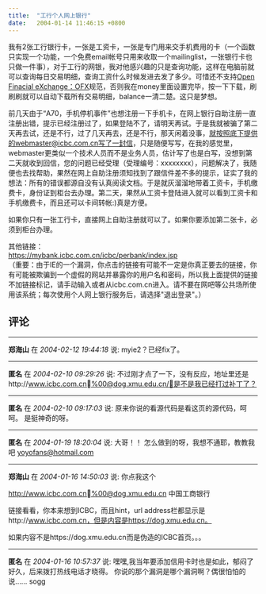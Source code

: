 ```yaml
---
title:  "工行个人网上银行"
date:   2004-01-14 11:46:15 +0800
---
```


我有2张工行银行卡，一张是工资卡，一张是专门用来交手机费用的卡（一个函数只实现一个功能，一个免费email帐号只用来收取一个mailinglist，一张银行卡也只做一件事），对于工行的网银，我对他感兴趣的只是查询功能，这样在电脑前就可以查询每日交易明细，查询工资什么时候发进去发了多少。可惜还不支持[Open Finacial eXchange：OFX](http://www.ofx.net/ofx/default.asp)规范，否则我在money里面设置完毕，按一下下载，刷刷刷就可以自动下载所有交易明细，balance一清二楚。这只是梦想。  

前几天由于“A70，手机停机事件”也想注册一下手机卡，在网上银行自助注册一直注册出错，提示已经注册过了，如果登陆不了，请明天再试。于是我就被骗了第二天再去试，还是不行，过了几天再去，还是不行，那天闲着没事，就按照底下提供的webmaster@icbc.com.cn写了一封信，只是随便写写，在我的感觉里，webmaster更类似一个技术人员而不是业务人员，估计写了也是白写，没想到第二天就收到回信，您的问题已经受理（受理编号：xxxxxxxx），问题解决了，我随便也去找帮助，果然在网上自助注册须知找到了跟信件差不多的提示，证实了我的想法：所有的错误都源自没有认真阅读文档。于是就灰溜溜地带着工资卡，手机缴费卡，身份证到柜台去办理。第二天，果然从工资卡登陆进入就可以看到工资卡和手机缴费卡，而且还可以卡间转帐:)真是方便。  

如果你只有一张工行卡，直接网上自助注册就可以了。如果你要添加第二张卡，必须到柜台办理。  

其他链接：  
https://mybank.icbc.com.cn/icbc/perbank/index.jsp  
（重要：由于IE的一个漏洞，你点击的链接有可能不一定是你真正要去的链接，你有可能被欺骗到一个虚假的网站并暴露你的用户名和密码，所以我上面提供的链接不加链接标记，请手动输入或者从icbc.com.cn进入。请不要在网吧等公共场所使用该系统；每次使用个人网上银行服务后，请选择"退出登录"。）  


## 评论

*****
**郑海山** 在 *2004-02-12 19:44:18* 说: myie2？已经fix了。

*****
**匿名** 在 *2004-02-10 09:29:26* 说: 不过刚才点了一下，没有反应，地址里还是http://www.icbc.com.cn%00@dog.xmu.edu.cn/，是不是我已经打过补丁了？

*****
**匿名** 在 *2004-02-10 09:17:03* 说: 原来你说的看源代码是看这页的源代码，呵呵。
是挺神奇的呀。

*****
**匿名** 在 *2004-01-19 18:20:04* 说: 大哥！！ 怎么做到的呀，我想不通耶，教教我吧 yoyofans@hotmail.com

*****
**郑海山** 在 *2004-01-16 14:50:03* 说: 你点我这个

http://www.icbc.com.cn%00@dog.xmu.edu.cn 中国工商银行

链接看看，你本来想到ICBC，而且hint，url address栏都显示是http://www.icbc.com.cn，但是内容是https://dog.xmu.edu.cn。

如果内容不是https://dog.xmu.edu.cn而是伪造的ICBC首页。。。

*****
**匿名** 在 *2004-01-16 10:57:37* 说: 嘿嘿,我当年要添加信用卡时也是如此，郁闷了好久，后来拨打热线电话才晓得。
你说的那个漏洞是哪个漏洞啊？偶很怕怕的说……
sogg

